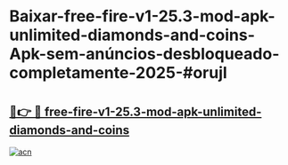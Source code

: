 # Baixar-free-fire-v1-25.3-mod-apk-unlimited-diamonds-and-coins-Apk-sem-anúncios-desbloqueado-completamente-2025-#orujl

# <h2><a href="https://ainizakaria.my?title=free-fire-v1-25.3-mod-apk-unlimited-diamonds-and-coins&ref=24M">🔗👉 🔴 free-fire-v1-25.3-mod-apk-unlimited-diamonds-and-coins</a></h2>

[![acn](https://github.com/user-attachments/assets/0f9c940e-d8b0-45ae-aac7-cd30a18b3e1c)](https://ainizakaria.my?title=free-fire-v1-25.3-mod-apk-unlimited-diamonds-and-coins&ref=24M)

